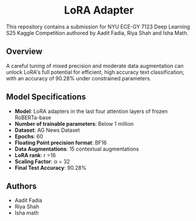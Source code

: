<h1 style="text-align: center;">LoRA Adapter</h1>
This repository contains a submission for NYU ECE-GY 7123 Deep Learning S25 Kaggle Competition authored by Aadit Fadia, Riya Shah and Isha Math.

## Overview
A careful tuning of mixed precision and moderate data augmentation can unlock LoRA's full potential for efficient, high accuracy text classification; with an accuracy of 90.28% under constrained parameters.

## Model Specifications
- **Model**: LoRA adapters in the last four attention layers of frozen RoBERTa-base 
- **Number of trainable parameters**: Below 1 million
- **Dataset**: AG News Dataset
- **Epochs**: 60
- **Floating Point precision format**: BF16
- **Data Augmentations**: 15 contextual augmentations
- **LoRA rank**: r =16
- **Scaling Factor**: α = 32 
- **Final Test Accuracy**: 90.28% 

## Authors
- Aadit Fadia
- Riya Shah
- Isha math
